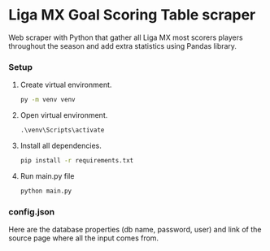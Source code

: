 # Liga MX Goal Scoring Table scraper

Web scraper with Python that gather all Liga MX most scorers players throughout the season and add extra statistics using Pandas library.
### Setup

1. Create virtual environment.
    ```cmd
    py -m venv venv
    ```
1. Open virtual environment.
    ```cmd
    .\venv\Scripts\activate
    ```
1. Install all dependencies.
    ```cmd
    pip install -r requirements.txt
    ```
1. Run main.py file
    ```cmd
    python main.py
    ```
### config.json

Here are the database properties (db name, password, user) and link of the source page where all the input comes from.
